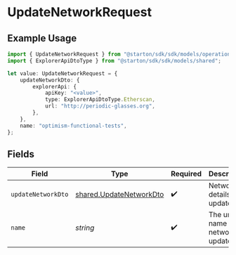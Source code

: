 # UpdateNetworkRequest

## Example Usage

```typescript
import { UpdateNetworkRequest } from "@starton/sdk/sdk/models/operations";
import { ExplorerApiDtoType } from "@starton/sdk/sdk/models/shared";

let value: UpdateNetworkRequest = {
    updateNetworkDto: {
        explorerApi: {
            apiKey: "<value>",
            type: ExplorerApiDtoType.Etherscan,
            url: "http://periodic-glasses.org",
        },
    },
    name: "optimism-functional-tests",
};
```

## Fields

| Field                                                                     | Type                                                                      | Required                                                                  | Description                                                               | Example                                                                   |
| ------------------------------------------------------------------------- | ------------------------------------------------------------------------- | ------------------------------------------------------------------------- | ------------------------------------------------------------------------- | ------------------------------------------------------------------------- |
| `updateNetworkDto`                                                        | [shared.UpdateNetworkDto](../../../sdk/models/shared/updatenetworkdto.md) | :heavy_check_mark:                                                        | Network details to update                                                 |                                                                           |
| `name`                                                                    | *string*                                                                  | :heavy_check_mark:                                                        | The unique name of the network to update                                  | optimism-functional-tests                                                 |